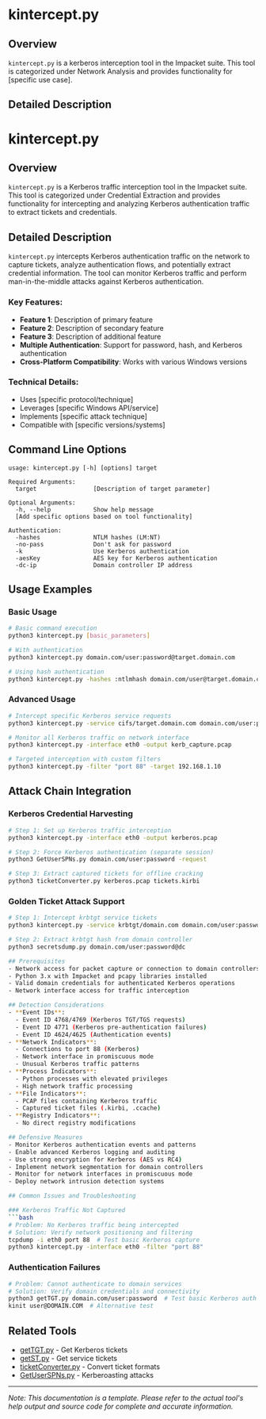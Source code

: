 # kintercept.py

## Overview
`kintercept.py` is a kerberos interception tool in the Impacket suite. This tool is categorized under Network Analysis and provides functionality for [specific use case].

## Detailed Description
# kintercept.py

## Overview
`kintercept.py` is a Kerberos traffic interception tool in the Impacket suite. This tool is categorized under Credential Extraction and provides functionality for intercepting and analyzing Kerberos authentication traffic to extract tickets and credentials.

## Detailed Description
`kintercept.py` intercepts Kerberos authentication traffic on the network to capture tickets, analyze authentication flows, and potentially extract credential information. The tool can monitor Kerberos traffic and perform man-in-the-middle attacks against Kerberos authentication.

### Key Features:
- **Feature 1**: Description of primary feature
- **Feature 2**: Description of secondary feature
- **Feature 3**: Description of additional feature
- **Multiple Authentication**: Support for password, hash, and Kerberos authentication
- **Cross-Platform Compatibility**: Works with various Windows versions

### Technical Details:
- Uses [specific protocol/technique]
- Leverages [specific Windows API/service]
- Implements [specific attack technique]
- Compatible with [specific versions/systems]

## Command Line Options

```
usage: kintercept.py [-h] [options] target

Required Arguments:
  target                [Description of target parameter]

Optional Arguments:
  -h, --help            Show help message
  [Add specific options based on tool functionality]

Authentication:
  -hashes               NTLM hashes (LM:NT)
  -no-pass              Don't ask for password
  -k                    Use Kerberos authentication
  -aesKey               AES key for Kerberos authentication
  -dc-ip                Domain controller IP address
```

## Usage Examples

### Basic Usage
```bash
# Basic command execution
python3 kintercept.py [basic_parameters]

# With authentication
python3 kintercept.py domain.com/user:password@target.domain.com

# Using hash authentication
python3 kintercept.py -hashes :ntlmhash domain.com/user@target.domain.com
```

### Advanced Usage
```bash
# Intercept specific Kerberos service requests
python3 kintercept.py -service cifs/target.domain.com domain.com/user:password@dc.domain.com

# Monitor all Kerberos traffic on network interface
python3 kintercept.py -interface eth0 -output kerb_capture.pcap

# Targeted interception with custom filters
python3 kintercept.py -filter "port 88" -target 192.168.1.10
```

## Attack Chain Integration

### Kerberos Credential Harvesting
```bash
# Step 1: Set up Kerberos traffic interception
python3 kintercept.py -interface eth0 -output kerberos.pcap

# Step 2: Force Kerberos authentication (separate session)
python3 GetUserSPNs.py domain.com/user:password -request

# Step 3: Extract captured tickets for offline cracking
python3 ticketConverter.py kerberos.pcap tickets.kirbi
```

### Golden Ticket Attack Support
```bash
# Step 1: Intercept krbtgt service tickets
python3 kintercept.py -service krbtgt/domain.com domain.com/user:password@dc

# Step 2: Extract krbtgt hash from domain controller
python3 secretsdump.py domain.com/user:password@dc

## Prerequisites
- Network access for packet capture or connection to domain controllers
- Python 3.x with Impacket and pcapy libraries installed
- Valid domain credentials for authenticated Kerberos operations
- Network interface access for traffic interception

## Detection Considerations
- **Event IDs**: 
  - Event ID 4768/4769 (Kerberos TGT/TGS requests)
  - Event ID 4771 (Kerberos pre-authentication failures)
  - Event ID 4624/4625 (Authentication events)
- **Network Indicators**: 
  - Connections to port 88 (Kerberos)
  - Network interface in promiscuous mode
  - Unusual Kerberos traffic patterns
- **Process Indicators**: 
  - Python processes with elevated privileges
  - High network traffic processing
- **File Indicators**: 
  - PCAP files containing Kerberos traffic
  - Captured ticket files (.kirbi, .ccache)
- **Registry Indicators**: 
  - No direct registry modifications

## Defensive Measures
- Monitor Kerberos authentication events and patterns
- Enable advanced Kerberos logging and auditing
- Use strong encryption for Kerberos (AES vs RC4)
- Implement network segmentation for domain controllers
- Monitor for network interfaces in promiscuous mode
- Deploy network intrusion detection systems

## Common Issues and Troubleshooting

### Kerberos Traffic Not Captured
```bash
# Problem: No Kerberos traffic being intercepted
# Solution: Verify network positioning and filtering
tcpdump -i eth0 port 88  # Test basic Kerberos capture
python3 kintercept.py -interface eth0 -filter "port 88"
```

### Authentication Failures
```bash
# Problem: Cannot authenticate to domain services
# Solution: Verify domain credentials and connectivity
python3 getTGT.py domain.com/user:password  # Test basic Kerberos auth
kinit user@DOMAIN.COM  # Alternative test
```

## Related Tools
- [getTGT.py](getTGT.md) - Get Kerberos tickets
- [getST.py](getST.md) - Get service tickets
- [ticketConverter.py](ticketConverter.md) - Convert ticket formats
- [GetUserSPNs.py](GetUserSPNs.md) - Kerberoasting attacks

---

*Note: This documentation is a template. Please refer to the actual tool's help output and source code for complete and accurate information.*
